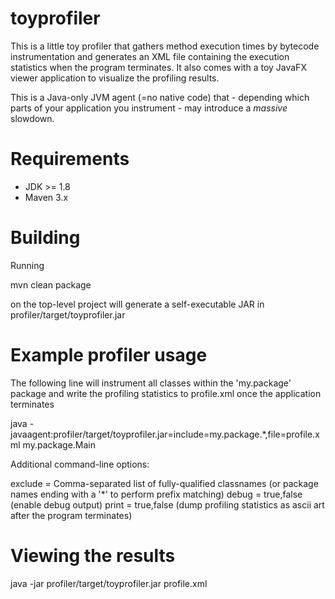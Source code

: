 # toyprofiler

This is a little toy profiler that gathers method execution times by bytecode instrumentation and generates an XML file containing the execution statistics when the program terminates. It also comes with a toy JavaFX viewer application to visualize the profiling results.

This is a Java-only JVM agent (=no native code) that - depending which parts of your application you instrument - may introduce a *massive* slowdown.

# Requirements

- JDK >= 1.8
- Maven 3.x

# Building

Running

mvn clean package

on the top-level project will generate a self-executable JAR in profiler/target/toyprofiler.jar

# Example profiler usage

The following line will instrument all classes within the 'my.package' package and write the profiling statistics to profile.xml once the application terminates

java -javaagent:profiler/target/toyprofiler.jar=include=my.package.*,file=profile.xml  my.package.Main

Additional command-line options:

 exclude = Comma-separated list of fully-qualified classnames (or package names ending with a '*' to perform prefix matching)
 debug = true,false (enable debug output)
 print = true,false (dump profiling statistics as ascii art after the program terminates)

# Viewing the results

java -jar profiler/target/toyprofiler.jar profile.xml
